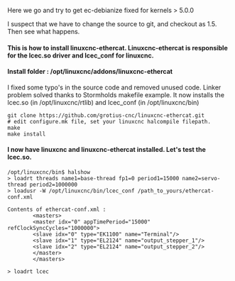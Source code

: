 Here we go and try to get ec-debianize fixed for kernels > 5.0.0

I suspect that we have to change the source to git, and checkout as 1.5.
Then see what happens.


#### This is how to install linuxcnc-ethercat. Linuxcnc-ethercat is responsible for the lcec.so driver and lcec_conf for linuxcnc.
#### Install folder : /opt/linuxcnc/addons/linuxcnc-ethercat

I fixed some typo's in the source code and removed unused code. Linker problem solved thanks to Stormholds makefile example.
It now installs the lcec.so (in /opt/linuxcnc/rtlib) and lcec_conf (in /opt/linuxcnc/bin) 

    git clone https://github.com/grotius-cnc/linuxcnc-ethercat.git
    # edit configure.mk file, set your linuxcnc halcompile filepath.
    make
    make install
    
#### I now have linuxcnc and linuxcnc-ethercat installed. Let's test the lcec.so.

    /opt/linuxcnc/bin$ halshow
    > loadrt threads name1=base-thread fp1=0 period1=15000 name2=servo-thread period2=1000000
    > loadusr -W /opt/linuxcnc/bin/lcec_conf /path_to_yours/ethercat-conf.xml
    
    Contents of ethercat-conf.xml :
            <masters>
            <master idx="0" appTimePeriod="15000" refClockSyncCycles="1000000">
            <slave idx="0" type="EK1100" name="Terminal"/>
            <slave idx="1" type="EL2124" name="output_stepper_1"/>
            <slave idx="2" type="EL2124" name="output_stepper_2"/>
            </master>
            </masters>

    > loadrt lcec
    


    
    



    
    
    
    

